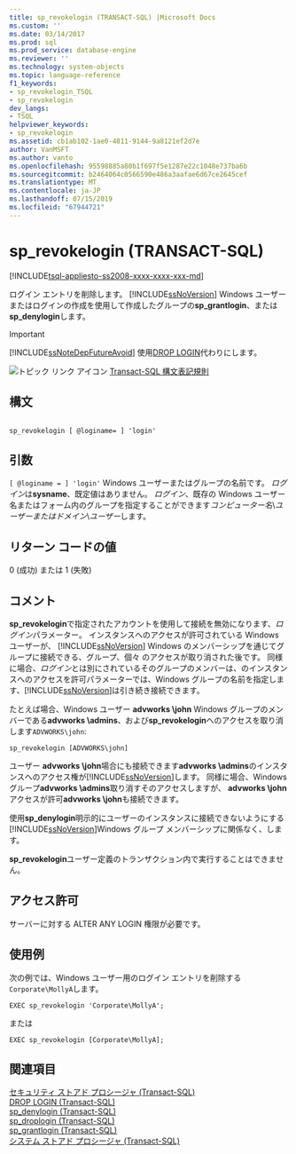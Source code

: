 ```yaml
---
title: sp_revokelogin (TRANSACT-SQL) |Microsoft Docs
ms.custom: ''
ms.date: 03/14/2017
ms.prod: sql
ms.prod_service: database-engine
ms.reviewer: ''
ms.technology: system-objects
ms.topic: language-reference
f1_keywords:
- sp_revokelogin_TSQL
- sp_revokelogin
dev_langs:
- TSQL
helpviewer_keywords:
- sp_revokelogin
ms.assetid: cb1ab102-1ae0-4811-9144-9a8121ef2d7e
author: VanMSFT
ms.author: vanto
ms.openlocfilehash: 95598885a80b1f697f5e1287e22c1048e737ba6b
ms.sourcegitcommit: b2464064c0566590e486a3aafae6d67ce2645cef
ms.translationtype: MT
ms.contentlocale: ja-JP
ms.lasthandoff: 07/15/2019
ms.locfileid: "67944721"
---
```

# <a name="sprevokelogin-transact-sql"></a>sp_revokelogin (TRANSACT-SQL)
[!INCLUDE[tsql-appliesto-ss2008-xxxx-xxxx-xxx-md](../../includes/tsql-appliesto-ss2008-xxxx-xxxx-xxx-md.md)]

  ログイン エントリを削除します。 [!INCLUDE[ssNoVersion](../../includes/ssnoversion-md.md)] Windows ユーザーまたはログインの作成を使用して作成したグループの**sp_grantlogin**、または**sp_denylogin**します。  
  
> [!IMPORTANT]  
>  [!INCLUDE[ssNoteDepFutureAvoid](../../includes/ssnotedepfutureavoid-md.md)] 使用[DROP LOGIN](../../t-sql/statements/drop-login-transact-sql.md)代わりにします。  
  
 ![トピック リンク アイコン](../../database-engine/configure-windows/media/topic-link.gif "トピック リンク アイコン") [Transact-SQL 構文表記規則](../../t-sql/language-elements/transact-sql-syntax-conventions-transact-sql.md)  
  
## <a name="syntax"></a>構文  
  
```  
  
sp_revokelogin [ @loginame= ] 'login'  
```  
  
## <a name="arguments"></a>引数  
`[ @loginame = ] 'login'` Windows ユーザーまたはグループの名前です。 *ログイン*は**sysname**、既定値はありません。 *ログイン*、既存の Windows ユーザー名またはフォーム内のグループを指定することができます*コンピューター名*\\*ユーザーまたはドメイン*\\*ユーザー*します。  
  
## <a name="return-code-values"></a>リターン コードの値  
 0 (成功) または 1 (失敗)  
  
## <a name="remarks"></a>コメント  
 **sp_revokelogin**で指定されたアカウントを使用して接続を無効になります、*ログイン*パラメーター。 インスタンスへのアクセスが許可されている Windows ユーザーが、 [!INCLUDE[ssNoVersion](../../includes/ssnoversion-md.md)] Windows のメンバーシップを通じてグループに接続できる、グループ、個々 のアクセスが取り消された後です。 同様に場合、*ログイン*とは別にされているそのグループのメンバーは、のインスタンスへのアクセスを許可パラメーターでは、Windows グループの名前を指定します、[!INCLUDE[ssNoVersion](../../includes/ssnoversion-md.md)]は引き続き接続できます。  
  
 たとえば場合、Windows ユーザー **advworks \john** Windows グループのメンバーである**advworks \admins**、および**sp_revokelogin**へのアクセスを取り消します`ADVWORKS\john`:  
  
```  
sp_revokelogin [ADVWORKS\john]  
```  
  
 ユーザー **advworks \john**場合にも接続できます**advworks \admins**のインスタンスへのアクセス権が[!INCLUDE[ssNoVersion](../../includes/ssnoversion-md.md)]します。 同様に場合、Windows グループ**advworks \admins**取り消すそのアクセスしますが、 **advworks \john**アクセスが許可**advworks \john**も接続できます。  
  
 使用**sp_denylogin**明示的にユーザーのインスタンスに接続できないようにする[!INCLUDE[ssNoVersion](../../includes/ssnoversion-md.md)]Windows グループ メンバーシップに関係なく、します。  
  
 **sp_revokelogin**ユーザー定義のトランザクション内で実行することはできません。  
  
## <a name="permissions"></a>アクセス許可  
 サーバーに対する ALTER ANY LOGIN 権限が必要です。  
  
## <a name="examples"></a>使用例  
 次の例では、Windows ユーザー用のログイン エントリを削除する`Corporate\MollyA`します。  
  
```  
EXEC sp_revokelogin 'Corporate\MollyA';  
```  
  
 または  
  
```  
EXEC sp_revokelogin [Corporate\MollyA];  
```  
  
## <a name="see-also"></a>関連項目  
 [セキュリティ ストアド プロシージャ &#40;Transact-SQL&#41;](../../relational-databases/system-stored-procedures/security-stored-procedures-transact-sql.md)   
 [DROP LOGIN &#40;Transact-SQL&#41;](../../t-sql/statements/drop-login-transact-sql.md)   
 [sp_denylogin &#40;Transact-SQL&#41;](../../relational-databases/system-stored-procedures/sp-denylogin-transact-sql.md)   
 [sp_droplogin &#40;Transact-SQL&#41;](../../relational-databases/system-stored-procedures/sp-droplogin-transact-sql.md)   
 [sp_grantlogin &#40;Transact-SQL&#41;](../../relational-databases/system-stored-procedures/sp-grantlogin-transact-sql.md)   
 [システム ストアド プロシージャ &#40;Transact-SQL&#41;](../../relational-databases/system-stored-procedures/system-stored-procedures-transact-sql.md)  
  
  

